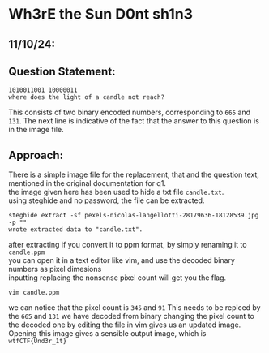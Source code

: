 # Wh3rE the Sun D0nt sh1n3
## 11/10/24:

## Question Statement:
```
1010011001 10000011
where does the light of a candle not reach?
```
This consists of two binary encoded numbers, corresponding to ``665`` and ``131``.
The next line is indicative of the fact that the answer to this question is in the image file.

## Approach:

There is a simple image file for the replacement, that and the question text, mentioned in the original documentation for q1.<br>
the image given here has been used to hide a txt file ``candle.txt``.<br>
using steghide and no password, the file can be extracted.<br>
```
steghide extract -sf pexels-nicolas-langellotti-28179636-18128539.jpg -p ""
wrote extracted data to "candle.txt".
```
after extracting if you convert it to ppm format, by simply renaming it to ``candle.ppm``<br>
you can open it in a text editor like vim, and use the decoded binary numbers as pixel dimesions<br>
inputting replacing the nonsense pixel count will get you the flag.<br>

```
vim candle.ppm
```
we can notice that the pixel count is ``345`` and ``91``
This needs to be replced by the ``665`` and ``131`` we have decoded from binary
changing the pixel count to the decoded one by editing the file in vim gives us an updated image.
Opening this image gives a sensible output image, which is ``wtfCTF{Und3r_1t}``
